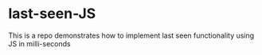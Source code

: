 # last-seen-JS
This is a repo demonstrates how to implement last seen functionality using JS in milli-seconds
